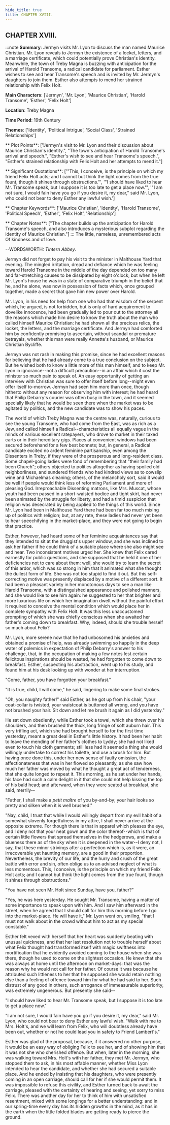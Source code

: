 ```yaml
---
hide_title: true
title: CHAPTER XVIII.
---
```

## CHAPTER XVIII.
:::note
**Summary**:
Jermyn visits Mr. Lyon to discuss the man named Maurice Christian. Mr. Lyon reveals to Jermyn the existence of a locket, letters, and a marriage certificate, which could potentially prove Christian's identity. Meanwhile, the town of Treby Magna is buzzing with anticipation for the arrival of Harold Transome, a radical candidate for parliament. Esther wishes to see and hear Transome's speech and is invited by Mr. Jermyn's daughters to join them. Esther also attempts to mend her strained relationship with Felix Holt.

**Main Characters**:
['Jermyn', 'Mr. Lyon', 'Maurice Christian', 'Harold Transome', 'Esther', 'Felix Holt']

**Location**:
Treby Magna

**Time Period**:
19th Century

**Themes**:
['Identity', 'Political Intrigue', 'Social Class', 'Strained Relationships']

** Plot Points**:
["Jermyn's visit to Mr. Lyon and their discussion about Maurice Christian's identity.", "The town's anticipation of Harold Transome's arrival and speech.", "Esther's wish to see and hear Transome's speech.", "Esther's strained relationship with Felix Holt and her attempts to mend it."]

** Significant Quotations**:
['"This, I conceive, is the principle on which my friend Felix Holt acts; and I cannot but think the light comes from the true fount, though it shines through obstructions."', '"I should have liked to hear Mr. Transome speak, but I suppose it is too late to get a place now."', '"I am not sure, I would fain have you go if you desire it, my dear," said Mr. Lyon, who could not bear to deny Esther any lawful wish.']

** Chapter Keywords**:
['Maurice Christian', 'Identity', 'Harold Transome', 'Political Speech', 'Esther', 'Felix Holt', 'Relationship']

** Chapter Notes**:
["The chapter builds up the anticipation for Harold Transome's speech, and also introduces a mysterious subplot regarding the identity of Maurice Christian."]
:::
The little, nameless, unremembered acts Of kindness and of love. 

  --WORDSWORTH: _Tintern Abbey_. 

Jermyn did not forget to pay his visit to the minister in Malthouse Yard that evening. The mingled irritation, dread and defiance which he was feeling toward Harold Transome in the middle of the day depended on too many and far-stretching causes to be dissipated by eight o'clock; but when he left Mr. Lyon's house he was in a state of comparative triumph in the belief that he, and he alone, was now in possession of facts which, once grouped together, made a secret that gave him new power over Harold. 

Mr. Lyon, in his need for help from one who had that wisdom of the serpent which, he argued, is not forbidden, but is only of hard acquirement to dovelike innocence, had been gradually led to pour out to the attorney all the reasons which made him desire to know the truth about the man who called himself Maurice Christian: he had shown all the precious relics, the locket, the letters, and the marriage certificate. And Jermyn had comforted him by confidently promising to ascertain, without scandal or premature betrayals, whether this man were really Annette's husband, or Maurice Christian Bycliffe. 

Jermyn was not rash in making this promise, since he had excellent reasons for believing that he had already come to a true conclusion on the subject. But he wished both to know a little more of this man himself, and to keep Mr. Lyon in ignorance--not a difficult precaution--in an affair which it cost the minister so much pain to speak of. An easy opportunity of getting an interview with Christian was sure to offer itself before long--might even offer itself to-morrow. Jermyn had seen him more than once, though hitherto without any reason for observing him with interest; he had heard that Philip Debarry's courier was often busy in the town, and it seemed specially likely that he would be seen there when the market was to be agitated by politics, and the new candidate was to show his paces. 

The world of which Treby Magna was the centre was, naturally, curious to see the young Transome, who had come from the East, was as rich as a Jew, and called himself a Radical--characteristics all equally vague in the minds of various excellent ratepayers, who drove to market in their taxed carts or in their hereditary gigs. Places at convenient windows had been secured beforehand for a few best bonnets; but, in general, a Radical candidate excited no ardent feminine partisanship, even among the Dissenters in Treby, if they were of the prosperous and long-resident class. Some chapel-going ladies were fond of remembering that "their family had been Church"; others objected to politics altogether as having spoiled old neighborliness, and sundered friends who had kindred views as to cowslip wine and Michaelmas cleaning; others, of the melancholy sort, said it would be well if people would think less of reforming Parliament and more of pleasing God. Irreproachable Dissenting matrons, like Mrs. Muscat, whose youth had been passed in a short-waisted bodice and tight skirt, had never been animated by the struggle for liberty, and had a timid suspicion that religion was desecrated by being applied to the things of this world. Since Mr. Lyon had been in Malthouse Yard there had been far too much mixing up of politics with religion; but, at any rate, these ladies had never yet been to hear speechifying in the market-place, and they were not going to begin that practice. 

Esther, however, had heard some of her feminine acquaintances say that they intended to sit at the druggist's upper window, and she was inclined to ask her father if he could think of a suitable place where she also might see and hear. Two inconsistent motives urged her. She knew that Felix cared earnestly for public questions, and she supposed that he held it one of her deficiencies not to care about them: well, she would try to learn the secret of this ardor, which was so strong in him that it animated what she thought the dullest form of life. She was not too stupid to find it out. But this self-correcting motive was presently displaced by a motive of a different sort. It had been a pleasant variety in her monotonous days to see a man like Harold Transome, with a distinguished appearance and polished manners, and she would like to see him again: he suggested to her that brighter and more luxurious life on which her imagination dwelt without the painful effort it required to conceive the mental condition which would place her in complete sympathy with Felix Holt. It was this less unaccustomed prompting of which she was chiefly conscious when she awaited her father's coming down to breakfast. Why, indeed, should she trouble herself so much about Felix? 

Mr. Lyon, more serene now that he had unbosomed his anxieties and obtained a promise of help, was already swimming so happily in the deep water of polemics in expectation of Philip Debarry's answer to his challenge, that, in the occupation of making a few notes lest certain felicitous inspirations should be wasted, he had forgotten to come down to breakfast. Esther, suspecting his abstraction, went up to his study, and found him at his desk looking up with wonder at her interruption. 

"Come, father, you have forgotten your breakfast." 

"It is true, child, I will come," he said, lingering to make some final strokes. 

"Oh, you naughty father!" said Esther, as he got up from his chair, "your coat-collar is twisted, your waistcoat is buttoned all wrong, and you have not brushed your hair. Sit down and let me brush it again as I did yesterday." 

He sat down obediently, while Esther took a towel, which she threw over his shoulders, and then brushed the thick, long fringe of soft auburn hair. This very trifling act, which she had brought herself to for the first time yesterday, meant a great deal in Esther's little history. It had been her habit to leave the mending of her father's clothes to Lyddy; she had not liked even to touch his cloth garments; still less had it seemed a thing she would willingly undertake to correct his toilette, and use a brush for him. But having once done this, under her new sense of faulty omission, the affectionateness that was in her flowed so pleasantly, as she saw how much her father was moved by what he thought a great act of tenderness, that she quite longed to repeat it. This morning, as he sat under her hands, his face had such a calm delight in it that she could not help kissing the top of his bald head; and afterward, when they were seated at breakfast, she said, merrily-- 

"Father, I shall make a _petit maître_ of you by-and-by; your hair looks so pretty and silken when it is well brushed." 

"Nay, child, I trust that while I would willingly depart from my evil habit of a somewhat slovenly forgetfulness in my attire, I shall never arrive at the opposite extreme. For though there is that in apparel which pleases the eye, and I deny not that your neat gown and the color thereof--which is that of certain little flowers that spread themselves in the hedgerows, and make a blueness there as of the sky when it is deepened in the water--I deny not, I say, that these minor strivings after a perfection which is, as it were, an irrecoverable yet haunting memory, are a good in their proportion. Nevertheless, the brevity of our life, and the hurry and crush of the great battle with error and sin, often oblige us to an advised neglect of what is less momentous. This, I conceive, is the principle on which my friend Felix Holt acts; and I cannot but think the light comes from the true fount, though it shines through obstructions." 

"You have not seen Mr. Holt since Sunday, have you, father?" 

"Yes, he was here yesterday. He sought Mr. Transome, having a matter of some importance to speak upon with him. And I saw him afterward in the street, when he agreed that I should call for him this morning before I go into the market-place. He will have it," Mr. Lyon went on, smiling, "that I must not walk about in the crowd without him to act as my special constable." 

Esther felt vexed with herself that her heart was suddenly beating with unusual quickness, and that her last resolution not to trouble herself about what Felix thought had transformed itself with magic swiftness into mortification that he evidently avoided coming to the house when she was there, though he used to come on the slightest occasion. He knew that she was always at home until the afternoon on market-days: that was the reason why he would not call for her father. Of course it was because he attributed such littleness to her that he supposed she would retain nothing else than a feeling of offence toward him for what he had said to her. Such distrust of any good in others, such arrogance of immeasurable superiority, was extremely ungenerous. But presently she said-- 

"I should have liked to hear Mr. Transome speak, but I suppose it is too late to get a place now." 

"I am not sure, I would fain have you go if you desire it, my dear," said Mr. Lyon, who could not bear to deny Esther any lawful wish. "Walk with me to Mrs. Holt's, and we will learn from Felix, who will doubtless already have been out, whether or not he could lead you in safety to Friend Lambert's." 

Esther was glad of the proposal, because, if it answered no other purpose, it would be an easy way of obliging Felix to see her, and of showing him that it was not she who cherished offence. But when, later in the morning, she was walking toward Mrs. Holt's with her father, they met Mr. Jermyn, who stopped them to ask, in his most affable manner, whether Miss Lyon intended to hear the candidate, and whether she had secured a suitable place. And he ended by insisting that his daughters, who were presently coming in an open carriage, should call for her if she would permit them. It was impossible to refuse this civility, and Esther turned back to await the carriage, pleased with the certainty of hearing and seeing, yet sorry to miss Felix. There was another day for her to think of him with unsatisfied resentment, mixed with some longings for a better understanding: and in our spring-time every day has its hidden growths in the mind, as it has in the earth when the little folded blades are getting ready to pierce the ground. 

